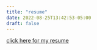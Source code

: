```yaml
---
title: "resume"
date: 2022-08-25T13:42:53-05:00
draft: false
---
```

[click here for my resume](/docs/resume_redacted.pdf)
